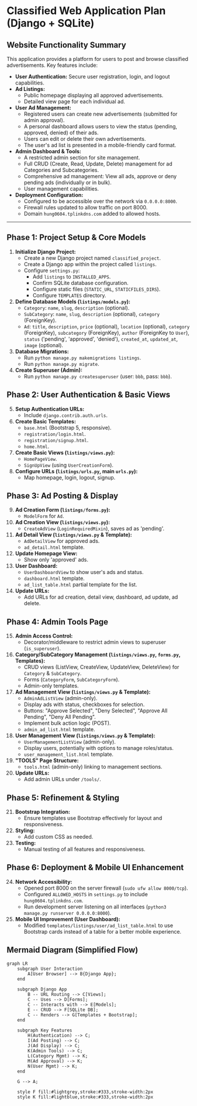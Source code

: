# Classified Web Application Plan (Django + SQLite)

## Website Functionality Summary

This application provides a platform for users to post and browse classified advertisements. Key features include:

*   **User Authentication:** Secure user registration, login, and logout capabilities.
*   **Ad Listings:**
    *   Public homepage displaying all approved advertisements.
    *   Detailed view page for each individual ad.
*   **User Ad Management:**
    *   Registered users can create new advertisements (submitted for admin approval).
    *   A personal dashboard allows users to view the status (pending, approved, denied) of their ads.
    *   Users can edit or delete their own advertisements.
    *   The user's ad list is presented in a mobile-friendly card format.
*   **Admin Dashboard & Tools:**
    *   A restricted admin section for site management.
    *   Full CRUD (Create, Read, Update, Delete) management for ad Categories and Subcategories.
    *   Comprehensive ad management: View all ads, approve or deny pending ads (individually or in bulk).
    *   User management capabilities.
*   **Deployment Configuration:**
    *   Configured to be accessible over the network via `0.0.0.0:8000`.
    *   Firewall rules updated to allow traffic on port 8000.
    *   Domain `hung0604.tplinkdns.com` added to allowed hosts.

---

## Phase 1: Project Setup & Core Models

1.  **Initialize Django Project:**
    *   Create a new Django project named `classified_project`.
    *   Create a Django app within the project called `listings`.
    *   Configure `settings.py`:
        *   Add `listings` to `INSTALLED_APPS`.
        *   Confirm SQLite database configuration.
        *   Configure static files (`STATIC_URL`, `STATICFILES_DIRS`).
        *   Configure `TEMPLATES` directory.
2.  **Define Database Models (`listings/models.py`):**
    *   `Category`: `name`, `slug`, `description` (optional).
    *   `SubCategory`: `name`, `slug`, `description` (optional), `category` (ForeignKey).
    *   `Ad`: `title`, `description`, `price` (optional), `location` (optional), `category` (ForeignKey), `subcategory` (ForeignKey), `author` (ForeignKey to `User`), `status` ('pending', 'approved', 'denied'), `created_at`, `updated_at`, `image` (optional).
3.  **Database Migrations:**
    *   Run `python manage.py makemigrations listings`.
    *   Run `python manage.py migrate`.
4.  **Create Superuser (Admin):**
    *   Run `python manage.py createsuperuser` (user: `bbb`, pass: `bbb`).

## Phase 2: User Authentication & Basic Views

5.  **Setup Authentication URLs:**
    *   Include `django.contrib.auth.urls`.
6.  **Create Basic Templates:**
    *   `base.html` (Bootstrap 5, responsive).
    *   `registration/login.html`.
    *   `registration/signup.html`.
    *   `home.html`.
7.  **Create Basic Views (`listings/views.py`):**
    *   `HomePageView`.
    *   `SignUpView` (using `UserCreationForm`).
8.  **Configure URLs (`listings/urls.py`, main `urls.py`):**
    *   Map homepage, login, logout, signup.

## Phase 3: Ad Posting & Display

9.  **Ad Creation Form (`listings/forms.py`):**
    *   `ModelForm` for `Ad`.
10. **Ad Creation View (`listings/views.py`):**
    *   `CreateAdView` (`LoginRequiredMixin`), saves ad as 'pending'.
11. **Ad Detail View (`listings/views.py` & Template):**
    *   `AdDetailView` for approved ads.
    *   `ad_detail.html` template.
12. **Update Homepage View:**
    *   Show only 'approved' ads.
13. **User Dashboard:**
    *   `UserDashboardView` to show user's ads and status.
    *   `dashboard.html` template.
    *   `ad_list_table.html` partial template for the list.
14. **Update URLs:**
    *   Add URLs for ad creation, detail view, dashboard, ad update, ad delete.

## Phase 4: Admin Tools Page

15. **Admin Access Control:**
    *   Decorator/middleware to restrict admin views to superuser (`is_superuser`).
16. **Category/SubCategory Management (`listings/views.py`, `forms.py`, Templates):**
    *   CRUD views (ListView, CreateView, UpdateView, DeleteView) for `Category` & `SubCategory`.
    *   Forms (`CategoryForm`, `SubCategoryForm`).
    *   Admin-only templates.
17. **Ad Management View (`listings/views.py` & Template):**
    *   `AdminAdListView` (admin-only).
    *   Display ads with status, checkboxes for selection.
    *   Buttons: "Approve Selected", "Deny Selected", "Approve All Pending", "Deny All Pending".
    *   Implement bulk action logic (POST).
    *   `admin_ad_list.html` template.
18. **User Management View (`listings/views.py` & Template):**
    *   `UserManagementListView` (admin-only).
    *   Display users, potentially with options to manage roles/status.
    *   `user_management_list.html` template.
19. **"TOOLS" Page Structure:**
    *   `tools.html` (admin-only) linking to management sections.
20. **Update URLs:**
    *   Add admin URLs under `/tools/`.

## Phase 5: Refinement & Styling

21. **Bootstrap Integration:**
    *   Ensure templates use Bootstrap effectively for layout and responsiveness.
22. **Styling:**
    *   Add custom CSS as needed.
23. **Testing:**
    *   Manual testing of all features and responsiveness.

## Phase 6: Deployment & Mobile UI Enhancement

24. **Network Accessibility:**
    *   Opened port 8000 on the server firewall (`sudo ufw allow 8000/tcp`).
    *   Configured `ALLOWED_HOSTS` in `settings.py` to include `hung0604.tplinkdns.com`.
    *   Run development server listening on all interfaces (`python3 manage.py runserver 0.0.0.0:8000`).
25. **Mobile UI Improvement (User Dashboard):**
    *   Modified `templates/listings/user/ad_list_table.html` to use Bootstrap cards instead of a table for a better mobile experience.

## Mermaid Diagram (Simplified Flow)

```mermaid
graph LR
    subgraph User Interaction
        A[User Browser] --> B{Django App};
    end

    subgraph Django App
        B -- URL Routing --> C[Views];
        C -- Uses --> D[Forms];
        C -- Interacts with --> E[Models];
        E -- CRUD --> F[SQLite DB];
        C -- Renders --> G[Templates + Bootstrap];
    end

    subgraph Key Features
        H(Authentication) --> C;
        I(Ad Posting) --> C;
        J(Ad Display) --> C;
        K(Admin Tools) --> C;
        L(Category Mgmt) --> K;
        M(Ad Approval) --> K;
        N(User Mgmt) --> K;
    end

    G --> A;

    style F fill:#lightgrey,stroke:#333,stroke-width:2px
    style K fill:#lightblue,stroke:#333,stroke-width:2px